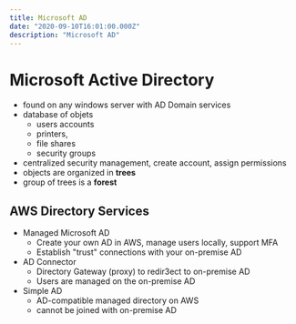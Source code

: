 ```yaml
---
title: Microsoft AD
date: "2020-09-10T16:01:00.000Z"
description: "Microsoft AD"
---
```


# Microsoft Active Directory
- found on any windows server with AD Domain services
- database of objets
    - users accounts
    - printers,
    - file shares
    - security groups
- centralized security management, create account, assign permissions
- objects are organized in **trees**
- group of trees is a **forest** 

## AWS Directory Services
- Managed Microsoft AD
    - Create your own AD in AWS, manage users locally, support MFA
    - Establish "trust" connections with your on-premise AD
- AD Connector
    - Directory Gateway (proxy) to redir3ect to on-premise AD
    - Users are managed on the on-premise AD
- Simple AD
    - AD-compatible managed directory on AWS
    - cannot be joined with on-premise AD
    